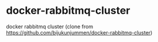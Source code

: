 # docker-rabbitmq-cluster

docker rabbitmq cluster (clone from https://github.com/bijukunjummen/docker-rabbitmq-cluster)